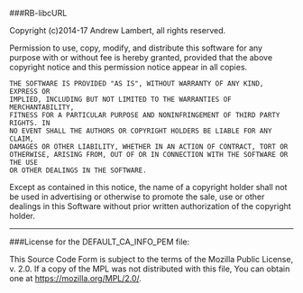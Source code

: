 ###RB-libcURL 

Copyright (c)2014-17 Andrew Lambert, all rights reserved.

 Permission to use, copy, modify, and distribute this software for any purpose
 with or without fee is hereby granted, provided that the above copyright
 notice and this permission notice appear in all copies.
 
    THE SOFTWARE IS PROVIDED "AS IS", WITHOUT WARRANTY OF ANY KIND, EXPRESS OR
    IMPLIED, INCLUDING BUT NOT LIMITED TO THE WARRANTIES OF MERCHANTABILITY,
    FITNESS FOR A PARTICULAR PURPOSE AND NONINFRINGEMENT OF THIRD PARTY RIGHTS. IN
    NO EVENT SHALL THE AUTHORS OR COPYRIGHT HOLDERS BE LIABLE FOR ANY CLAIM,
    DAMAGES OR OTHER LIABILITY, WHETHER IN AN ACTION OF CONTRACT, TORT OR
    OTHERWISE, ARISING FROM, OUT OF OR IN CONNECTION WITH THE SOFTWARE OR THE USE
    OR OTHER DEALINGS IN THE SOFTWARE.
 
 Except as contained in this notice, the name of a copyright holder shall not
 be used in advertising or otherwise to promote the sale, use or other dealings
 in this Software without prior written authorization of the copyright holder.

----
###License for the DEFAULT_CA_INFO_PEM file:

  This Source Code Form is subject to the terms of the Mozilla Public License, v. 2.0. 
  If a copy of the MPL was not distributed with this file, You can obtain one at 
  https://mozilla.org/MPL/2.0/.
